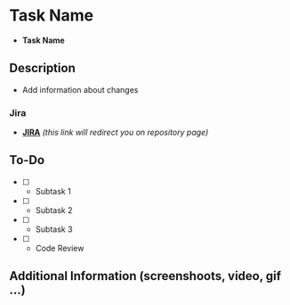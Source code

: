 # Task Name

- **Task Name**

## Description

- Add information about changes

### Jira

- **[JIRA](https://github.com/SunM1sty/articles-blog)**
  *(this link will redirect you on repository page)*

## To-Do

- [ ] - Subtask 1
- [ ] - Subtask 2
- [ ] - Subtask 3
- [ ] - Code Review

## Additional Information (screenshoots, video, gif ...)
